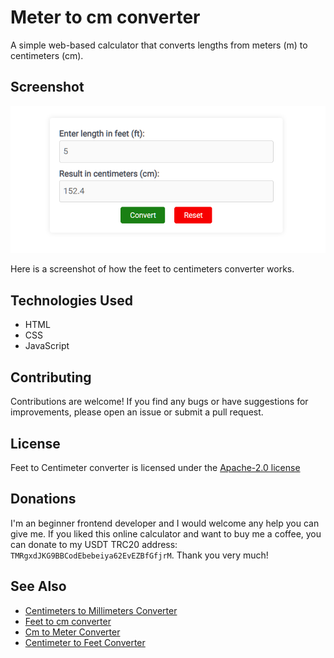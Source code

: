 # Meter to cm converter
<p>A simple web-based calculator that converts lengths from meters (m) to centimeters (cm).</p>
<h2>Screenshot</h2>
<p><img src="https://raw.githubusercontent.com/yury-makarov/feet-to-cm-converter/main/screenshot-of-the-feet-to-cm-converter.png" alt="Screenshot of the feet to cm converter"/></p>
<p>Here is a screenshot of how the feet to centimeters converter works.</p>
<h2>Technologies Used</h2>
<ul>
    <li> HTML</li>
   <li>  CSS</li>
    <li> JavaScript</li>
</ul>
<h2>Contributing</h2>
<p>Contributions are welcome! If you find any bugs or have suggestions for improvements, please open an issue or submit a pull request.</p>
<h2>License</h2>
<p>Feet to Centimeter converter is licensed under the <a href="https://github.com/yury-makarov/meter-to-cm-converter/blob/main/LICENSE">Apache-2.0 license</a></p>
<h2>Donations</h2>
<p>I'm an beginner frontend developer and I would welcome any help you can give me. If you liked this online calculator and want to buy me a coffee, you can donate to my USDT TRC20 address: <code>TMRgxdJKG9BBCodEbebeiya62EvEZBfGfjrM</code>. Thank you very much!</p>
<h2>See Also</h2>
<ul>
 <li><a href="https://github.com/yury-makarov/centimeters-to-millimeters-conversion">Centimeters to Millimeters Converter</a></li>
 <li><a href="https://github.com/yury-makarov/feet-to-cm-converter">Feet to cm converter</a></li>
 <li><a href="https://github.com/yury-makarov/cm-to-meter-converter">Cm to Meter Converter</a></li>
 <li><a href="https://github.com/yury-makarov/centimeter-to-feet-converter">Centimeter to Feet Converter</a></li>
</ul>

